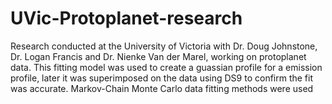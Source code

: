 # UVic-Protoplanet-research
Research conducted at the University of Victoria with Dr. Doug Johnstone, Dr. Logan Francis and Dr. Nienke Van der Marel, working on protoplanet data. This fitting model was used to create a guassian profile 
for a emission profile, later it was superimposed on the data using DS9 to confirm the fit was accurate.
Markov-Chain Monte Carlo data fitting methods were used
